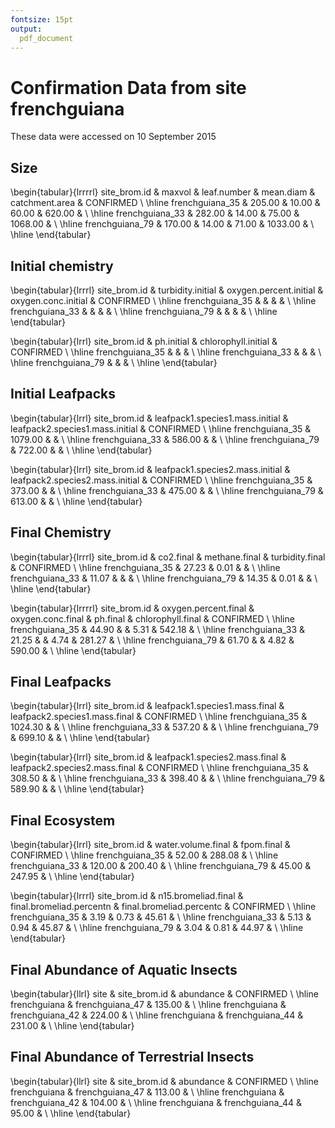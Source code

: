 ```yaml
---
fontsize: 15pt
output:
  pdf_document
---
```




# Confirmation Data from site **frenchguiana**

These data were accessed on 10 September 2015

## Size

\begin{tabular}{lrrrrl}
 site\_brom.id & maxvol & leaf.number & mean.diam & catchment.area & CONFIRMED \\ 
  \hline frenchguiana\_35 & 205.00 & 10.00 & 60.00 & 620.00 &      \\ 
   \hline
frenchguiana\_33 & 282.00 & 14.00 & 75.00 & 1068.00 &      \\ 
   \hline
frenchguiana\_79 & 170.00 & 14.00 & 71.00 & 1033.00 &      \\ 
   \hline
\end{tabular}


## Initial chemistry

\begin{tabular}{lrrrl}
 site\_brom.id & turbidity.initial & oxygen.percent.initial & oxygen.conc.initial & CONFIRMED \\ 
  \hline frenchguiana\_35 &  &  &  &      \\ 
   \hline
frenchguiana\_33 &  &  &  &      \\ 
   \hline
frenchguiana\_79 &  &  &  &      \\ 
   \hline
\end{tabular}


\begin{tabular}{lrrl}
 site\_brom.id & ph.initial & chlorophyll.initial & CONFIRMED \\ 
  \hline frenchguiana\_35 &  &  &      \\ 
   \hline
frenchguiana\_33 &  &  &      \\ 
   \hline
frenchguiana\_79 &  &  &      \\ 
   \hline
\end{tabular}

## Initial Leafpacks
\begin{tabular}{lrrl}
 site\_brom.id & leafpack1.species1.mass.initial & leafpack2.species1.mass.initial & CONFIRMED \\ 
  \hline frenchguiana\_35 & 1079.00 &  &      \\ 
   \hline
frenchguiana\_33 & 586.00 &  &      \\ 
   \hline
frenchguiana\_79 & 722.00 &  &      \\ 
   \hline
\end{tabular}

\begin{tabular}{lrrl}
 site\_brom.id & leafpack1.species2.mass.initial & leafpack2.species2.mass.initial & CONFIRMED \\ 
  \hline frenchguiana\_35 & 373.00 &  &      \\ 
   \hline
frenchguiana\_33 & 475.00 &  &      \\ 
   \hline
frenchguiana\_79 & 613.00 &  &      \\ 
   \hline
\end{tabular}

## Final Chemistry
\begin{tabular}{lrrrl}
 site\_brom.id & co2.final & methane.final & turbidity.final & CONFIRMED \\ 
  \hline frenchguiana\_35 & 27.23 & 0.01 &  &      \\ 
   \hline
frenchguiana\_33 & 11.07 &  &  &      \\ 
   \hline
frenchguiana\_79 & 14.35 & 0.01 &  &      \\ 
   \hline
\end{tabular}


\begin{tabular}{lrrrrl}
 site\_brom.id & oxygen.percent.final & oxygen.conc.final & ph.final & chlorophyll.final & CONFIRMED \\ 
  \hline frenchguiana\_35 & 44.90 &  & 5.31 & 542.18 &      \\ 
   \hline
frenchguiana\_33 & 21.25 &  & 4.74 & 281.27 &      \\ 
   \hline
frenchguiana\_79 & 61.70 &  & 4.82 & 590.00 &      \\ 
   \hline
\end{tabular}

## Final Leafpacks
\begin{tabular}{lrrl}
 site\_brom.id & leafpack1.species1.mass.final & leafpack2.species1.mass.final & CONFIRMED \\ 
  \hline frenchguiana\_35 & 1024.30 &  &      \\ 
   \hline
frenchguiana\_33 & 537.20 &  &      \\ 
   \hline
frenchguiana\_79 & 699.10 &  &      \\ 
   \hline
\end{tabular}

\begin{tabular}{lrrl}
 site\_brom.id & leafpack1.species2.mass.final & leafpack2.species2.mass.final & CONFIRMED \\ 
  \hline frenchguiana\_35 & 308.50 &  &      \\ 
   \hline
frenchguiana\_33 & 398.40 &  &      \\ 
   \hline
frenchguiana\_79 & 589.90 &  &      \\ 
   \hline
\end{tabular}

## Final Ecosystem
\begin{tabular}{lrrl}
 site\_brom.id & water.volume.final & fpom.final & CONFIRMED \\ 
  \hline frenchguiana\_35 & 52.00 & 288.08 &      \\ 
   \hline
frenchguiana\_33 & 120.00 & 200.40 &      \\ 
   \hline
frenchguiana\_79 & 45.00 & 247.95 &      \\ 
   \hline
\end{tabular}

\begin{tabular}{lrrrl}
 site\_brom.id & n15.bromeliad.final & final.bromeliad.percentn & final.bromeliad.percentc & CONFIRMED \\ 
  \hline frenchguiana\_35 & 3.19 & 0.73 & 45.61 &      \\ 
   \hline
frenchguiana\_33 & 5.13 & 0.94 & 45.87 &      \\ 
   \hline
frenchguiana\_79 & 3.04 & 0.81 & 44.97 &      \\ 
   \hline
\end{tabular}

## Final Abundance of Aquatic Insects

\begin{tabular}{llrl}
 site & site\_brom.id & abundance & CONFIRMED \\ 
  \hline frenchguiana & frenchguiana\_47 & 135.00 &      \\ 
   \hline
frenchguiana & frenchguiana\_42 & 224.00 &      \\ 
   \hline
frenchguiana & frenchguiana\_44 & 231.00 &      \\ 
   \hline
\end{tabular}

## Final Abundance of Terrestrial Insects
\begin{tabular}{llrl}
 site & site\_brom.id & abundance & CONFIRMED \\ 
  \hline frenchguiana & frenchguiana\_47 & 113.00 &      \\ 
   \hline
frenchguiana & frenchguiana\_42 & 104.00 &      \\ 
   \hline
frenchguiana & frenchguiana\_44 & 95.00 &      \\ 
   \hline
\end{tabular}
